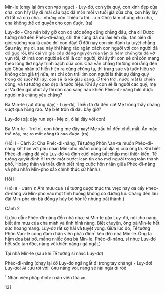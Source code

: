 Min-le (chạy lại ôm con vào ngực) - Luy-đơ, con yêu quý, con xinh đẹp của cha, con hãy lấy đi mái đầu bạc đã mòn mỏi vì tuổi già của cha, con hãy lấy đi tất cả của cha... nhưng còn Thiếu tá thì... xin Chúa làm chứng cho cha, cha không thể có quyền cho con được. (ra)

Luy-đơ - Cho nên bây giờ con có ước sống cũng chẳng đâu, cha ơi! Được tưởng nhớ đến Phéc-đi-năng, chỉ thế cũng đã đủ làm êm dịu, tan biến đi giọt sương hoa là cuộc đời con đây! Ở đời này con xin đánh tạ tuyệt chẳng. Sau này, mẹ ơi, sau này khi hàng rào ngăn cách con người với con người đã đổ gục rồi, khi cái vỏ giai cấp đáng nguyền rủa vẫn tù hãm chúng ta đã vỡ vụn rồi, khi mà con người sẽ chỉ là con người, khi ấy thì con sẽ chỉ còn mang theo lòng thơ ngây trinh bạch của con. Cha vẫn chẳng thường nói rằng đến giờ Chúa nhân từ hiển hiện ra cùng chúng ta, thì trang sức và tước hiệu sẽ không còn giá trị nữa, mà chỉ còn trái tim con người là thật sự đáng quý trong đó sao? Khi ấy, con sẽ là kẻ giàu sang. Ở trên trời, nước mắt là chiến công, và tư tưởng cao đẹp là tước hiệu. Khi ấy con sẽ là người cao quý, mẹ a! Và đến giờ phút ấy thì còn cao sang nào khiến Phéc-đi-năng hơn được người mà chàng yêu chăng?

Bà Min-le (vụt đứng dậy) - Luy-đơ, Thiếu tá đã đến kia! Mẹ trông thấy chàng vượt qua hàng rào. Mẹ biết trốn đi đâu bây giờ?

Luy-đơ (bật dậy run sợ) - Mẹ ơi, ở lại đây với con!

Bà Min-le - Trời ơi, con trông mẹ đây này! Mẹ xấu hổ đến chết mất. Ăn mặc thế này, mẹ ra mắt công tử sao được. (ra)

(Hồi I - Cảnh 2: Cha Phéc-đi-năng, Tể tướng Phôn Van-te muốn Phéc-đi-năng kết hôn với phu nhân Min-pho nhằm củng cố địa vị của ông ta. Khi biết Phéc-đi-năng đã yêu Luy-đơ và định cưới nàng bất chấp mọi thiên kiến, Tể tướng quyết định đi trước một bước: loan tin cho mọi người trong toàn thành phố, Hoàng thân và triều đình biết rằng cuộc hôn nhân giữa Phéc-đi-năng và phu nhân Min-pho sắp chính thức cử hành.)

Hồi II

(Hồi II - Cảnh 1: Âm mưu của Tể tướng được thực thi. Việc này đã đẩy Phéc-đi-năng và Min-pho vào một tình huống không có đường lui. Chàng đến lâu đài Min-pho xin bà đồng ý hủy bỏ hôn lễ nhưng bất thành.)

Cảnh 2

(Lược dẫn: Phéc-đi-năng đến nhà nhạc sĩ Min-le gặp Luy-đơ, nói cho nàng biết âm mưu của cha mình và tình hình nàng. Biết chuyện, ông bà Min-le hết sức hoang mang. Luy-đơ rất sợ hãi và tuyệt vọng. Giữa lúc đó, Tể tướng Phôn Van-te cùng đám nhân viên pháp đình¹ kéo đến nhà Min-le. Ông ta hầm dọa bắt bớ, mắng nhiếc ông bà Min-le, Phéc-đi-năng, sỉ nhục Luy-đơ hết sức tàn độc, nàng vô khiến nàng ngã ngất.)

Tại nhà Min-le (sau khi Tể tướng sỉ nhục Luy-đơ)

Phéc-đi-năng (chạy lại đỡ Luy-đơ ngã ngất đi trong tay chàng) - Luy-đơ! Luy-đơ! Ai cứu tôi với! Cứu nàng với, nàng sẽ hãi ngất đi rồi!

¹ Nhân viên pháp đình: nhân viên tòa án.

131
